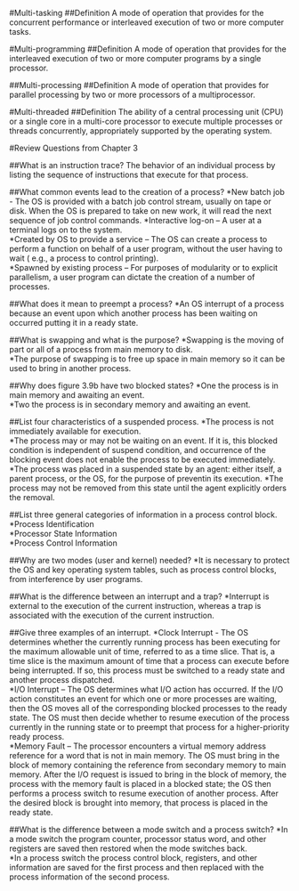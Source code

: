 #Multi-tasking
##Definition
  A mode of operation that provides for the concurrent performance or interleaved execution of two or more computer tasks.

#Multi-programming
##Definition
  A mode of operation that provides for the interleaved execution of two or more computer programs by a single processor.

##Multi-processing
##Definition
  A mode of operation that provides for parallel processing by two or more processors of a multiprocessor.

#Multi-threaded
##Definition
  The ability of a central processing unit (CPU) or a single core in a multi-core processor to execute multiple processes or threads       concurrently, appropriately supported by the operating system.

#Review Questions from Chapter 3

##What is an instruction trace?
  The behavior of an individual process by listing the sequence of instructions that execute for that process.

##What common events lead to the creation of a process?
  *New batch job - The OS is provided with a batch job control stream, usually on tape or disk. When the OS is prepared to take on new    work, it will read the next sequence of job control commands.
  *Interactive log-on – A user at a terminal logs on to the system.   
  *Created by OS to provide a  service – The OS can create a process to perform a function on behalf of a user program, without the user    having to wait ( e.g., a process to control printing).   
  *Spawned by existing process – For purposes of modularity or to explicit parallelism, a user program can dictate the creation of a    number of processes. 

##What does it mean to preempt a process?
  *An OS interrupt of a process because an event upon which another process has been waiting on occurred putting it in a ready state.

##What is swapping and what is the purpose?
  *Swapping is the moving of part or all of a process from main memory to disk.   
  *The purpose of swapping is to free up space in main memory so it can be used to bring in another process.

##Why does figure 3.9b have two blocked states?
  *One the process is in main memory and awaiting an event.   
  *Two the process is in secondary memory and awaiting an event.

##List four characteristics of a suspended process.
  *The process is not immediately available for execution.   
  *The process may or may not be waiting on an event. If it is, this blocked condition is independent of suspend condition, and    occurrence of the blocking event does not enable the process to be executed immediately.
  *The process was placed in a suspended state by an agent: either itself, a parent process, or the OS, for the purpose of preventin its    execution.
  *The process may not be removed from this state until the agent explicitly orders the removal.

##List three general categories of information in a process control block.
  *Process Identification   
  *Processor State Information   
  *Process Control Information   

##Why are two modes (user and kernel) needed?
  *It is necessary to protect the OS and key operating system tables, such as process control blocks, from interference by user            programs.

##What is the difference between an interrupt and a trap?
  *Interrupt is external to the execution of the current instruction, whereas a trap is associated with the execution of the current    instruction.

##Give three examples of an interrupt.
  *Clock Interrupt - The OS determines whether the currently running process has been executing for the maximum allowable unit of time,    referred to as a time slice. That is, a time slice is the maximum amount of time that a process can execute before being    interrupted. If so, this process must be switched to a ready state and another process dispatched.   
  *I/O Interrupt – The OS determines what I/O action has occurred. If the I/O action constitutes an event for which one or more    processes are waiting, then the OS moves all of the corresponding blocked processes to the ready state. The OS must then decide whether    to resume execution of the process currently in the running state or to preempt that process for a higher-priority ready process.   
  *Memory Fault – The processor encounters a virtual memory address reference for a word that is not in main memory. The OS must bring    in the block of memory containing the reference from secondary memory to main memory. After the I/O request is issued to bring in       the block of memory, the process with the memory fault is placed in a blocked state; the OS then performs a process switch to resume    execution of another process. After the desired block is brought into memory, that process is placed in the ready state.

##What is the difference between a mode switch and a process switch?
  *In a mode switch the program counter, processor status word, and other registers are saved then restored when the mode switches back.   
  *In a process switch the process control block, registers, and other information are saved for the first process and then replaced    with the process information of the second process.
